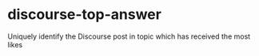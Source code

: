 # discourse-top-answer
Uniquely identify the Discourse post in topic which has received the most likes
